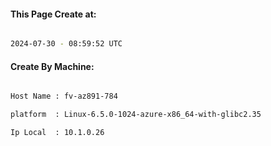 
   
#### This Page Create at:

```bash

2024-07-30 - 08:59:52 UTC

```

#### Create By Machine:

```bash

Host Name : fv-az891-784

platform  : Linux-6.5.0-1024-azure-x86_64-with-glibc2.35

Ip Local  : 10.1.0.26

```


